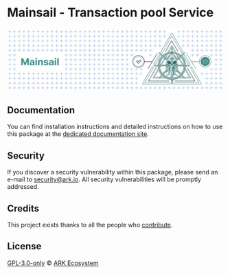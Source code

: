 # Mainsail - Transaction pool Service

![banner](https://raw.githubusercontent.com/ArkEcosystem/mainsail/main/banner.jpeg)

## Documentation

You can find installation instructions and detailed instructions on how to use this package at the [dedicated documentation site](https://ark.dev/docs/mainsail).

## Security

If you discover a security vulnerability within this package, please send an e-mail to [security@ark.io](mailto:security@ark.io). All security vulnerabilities will be promptly addressed.

## Credits

This project exists thanks to all the people who [contribute](https://github.com/ArkEcosystem/mainsail/graphs/contributors).

## License

[GPL-3.0-only](https://github.com/ArkEcosystem/mainsail/blob/main/LICENSE) © [ARK Ecosystem](https://ark.io)
